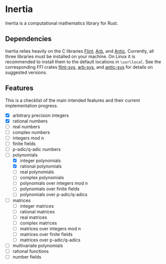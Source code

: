 # Inertia
Inertia is a computational mathematics library for Rust.

## Dependencies

Inertia relies heavily on the C libraries [Flint](https://flintlib.org/doc/),
[Arb](https://arblib.org/), and [Antic](https://github.com/wbhart/antic). Currently, all three
libraries must be installed on your machine. On Linux it is recommended to install them to the default locations in `\usr\local`. See the corresponding FFI crates [flint-sys](https://crates.io/crates/flint-sys), [arb-sys](https://crates.io/crates/arb-sys), and [antic-sys](https://crates.io/crates/antic-sys) 
for details on suggested versions.

## Features

This is a checklist of the main intended features and their current implementation progress.

- [x] arbitrary precision integers
- [x] rational numbers
- [ ] real numbers
- [ ] complex numbers
- [ ] integers mod n
- [ ] finite fields
- [ ] p-adic/q-adic numbers
- [ ] polynomials
    - [x] integer polynomials
    - [x] rational polynomials
    - [ ] real polynomials
    - [ ] complex polynomials 
    - [ ] polynomials over integers mod n
    - [ ] polynomials over finite fields
    - [ ] polynomials over p-adic/q-adics
- [ ] matrices
    - [ ] integer matrices
    - [ ] rational matrices
    - [ ] real matrices
    - [ ] complex matrices 
    - [ ] matrices over integers mod n
    - [ ] matrices over finite fields
    - [ ] matrices over p-adic/q-adics
- [ ] multivariate polynomials
- [ ] rational functions
- [ ] number fields
